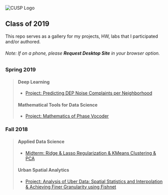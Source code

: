 ![CUSP Logo](http://cusp.nyu.edu/wp-content/uploads/2017/12/PNG-logo-01.png)
<!---
Make sure your links are http, not relative paths
-->
## Class of 2019
This repo serves as a gallery for my projects, HW, labs that I participated and/or authored.

###### Note: If on a phone, please <strong>Request Desktop Site</strong> in your browser option.
### Spring 2019
> #### Deep Learning 
> * [Project: Predicting DEP Noise Complaints per Neighborhood](https://github.com/sunghoonyang/gallery-in-jupyter/blob/master/spring19/deep_learning/predicting_noise_complaints.ipynb)
> #### Mathematical Tools for Data Science
> * [Project: Mathematics of Phase Vocoder](https://github.com/sunghoonyang/gallery-in-jupyter/blob/master/spring19/math_tools_for_ds/PhaseShifting.pdf)
### Fall 2018
> #### Applied Data Science   
> * [Midterm: Ridge & Lasso Regularization & KMeans Clustering & PCA](https://github.com/sunghoonyang/gallery-in-jupyter/blob/master/fall18/applied_data_science/midterm/shy256_mt1_20181114.ipynb)
> #### Urban Spatial Analytics 
> * [Project: Analysis of Uber Data: Spatial Statistics and Interpolation & Achieving Finer Granularity using Fishnet](https://github.com/sunghoonyang/gallery-in-jupyter/blob/master/fall18/usa/proj2/project2.pdf)

